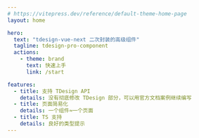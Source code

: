 ```yaml
---
# https://vitepress.dev/reference/default-theme-home-page
layout: home

hero:
  text: "tdesign-vue-next 二次封装的高级组件"
  tagline: tdesign-pro-component
  actions:
    - theme: brand
      text: 快速上手
      link: /start

features:
  - title: 支持 TDesign API
    details: 没有彻底修改 TDesign 部分，可以用官方文档案例继续编写
  - title: 页面简易化
    details: 一个组件≈一个页面
  - title: TS 支持
    details: 良好的类型提示
---
```


